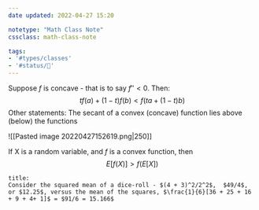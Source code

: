 ```yaml
---
date updated: 2022-04-27 15:20

notetype: "Math Class Note"
cssclass: math-class-note

tags: 
- '#types/classes'
- '#status/🚧'
---
```


Suppose $f$ is concave - that is to say $f''<0$. Then:
$$tf(a) + (1-t)f(b) < f(ta + (1-t) b)$$ Other statements:
The secant of a convex (concave) function lies above (below) the functions

![[Pasted image 20220427152619.png|250]]


If X is a random variable, and $f$ is a convex function, then 
$$E[f(X)] > f(E[X]) $$
```ad-example
title:
Consider the squared mean of a dice-roll - $(4 + 3)^2/2^2$,  $49/4$, or $12.25$, versus the mean of the squares, $\frac{1}{6}[36 + 25 + 16 + 9 + 4+ 1]$ = $91/6 = 15.166$
```


